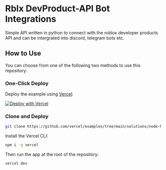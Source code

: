 # Rblx DevProduct-API Bot Integrations

Simple API written in python to connect with the roblox developer products API and can be intergrated into discord, telegram bots etc.
 

## How to Use

You can choose from one of the following two methods to use this repository:

### One-Click Deploy

Deploy the example using [Vercel](https://vercel.com/new):

[![Deploy with Vercel](https://vercel.com/button)](https://vercel.com/new/git/external?repository-url=https://github.com/vercel/examples/tree/main/solutions/node-hello-world&project-name=node-hello-world&repository-name=node-hello-world)

### Clone and Deploy

```bash
git clone https://github.com/vercel/examples/tree/main/solutions/node-hello-world
```

Install the Vercel CLI:

```bash
npm i -g vercel
```

Then run the app at the root of the repository:

```bash
vercel dev
```
